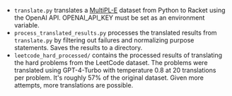 - `translate.py` translates a [MultiPL-E](https://github.com/nuprl/MultiPL-E) dataset from Python to Racket
  using the OpenAI API. OPENAI_API_KEY must be set as an environment variable.
- `process_translated_results.py` processes the translated results from `translate.py`
  by filtering out failures and normalizing purpose statements.
  Saves the results to a directory.
- `leetcode_hard_processed/` contains the processed results of translating the hard
  problems from the LeetCode dataset.
  The problems were translated using GPT-4-Turbo with temperature 0.8 at 20
  translations per problem. It's roughly 57% of the original dataset. Given more attempts, more translations are possible.
